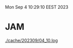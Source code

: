 Mon Sep  4 10:29:10 EEST 2023
# JAM
<a href='./cache/202309/04_10.log'>./cache/202309/04_10.log</a>
